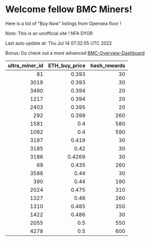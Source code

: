 # Welcome fellow BMC Miners!
Here is a list of "Buy Now" listings from Opensea floor !

Note: This is an unofficial site ! NFA DYOR

Last auto update at: Thu Jul 14 07:32:55 UTC 2022

Bonus: Do check out a more advanced [BMC-Overview-Dashboard](https://dune.com/defifunk/BMC-Overview-Dashboard)


|   ultra_miner_id |   ETH_buy_price |   hash_rewards |
|-----------------:|----------------:|---------------:|
|               81 |          0.393  |             30 |
|             3019 |          0.393  |             30 |
|             3490 |          0.394  |             20 |
|             1217 |          0.394  |             20 |
|             2403 |          0.395  |             20 |
|              292 |          0.399  |            260 |
|             1581 |          0.4    |            580 |
|             1082 |          0.4    |            590 |
|             3187 |          0.419  |             30 |
|             3185 |          0.42   |             30 |
|             3186 |          0.4269 |             30 |
|               69 |          0.435  |            260 |
|             3588 |          0.44   |             30 |
|              390 |          0.44   |            190 |
|             2024 |          0.475  |            310 |
|             1327 |          0.48   |            260 |
|             1310 |          0.485  |            350 |
|             1422 |          0.486  |             30 |
|             2055 |          0.5    |            550 |
|             4278 |          0.5    |            600 |